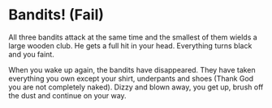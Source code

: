 # Bandits! (Fail)

All three bandits attack at the same time and the smallest of them wields a large wooden club. He gets a full hit in your head. Everything turns black and you faint.

When you wake up again, the bandits have disappeared. They have taken everything you own except your shirt, underpants and shoes (Thank God you are not completely naked). Dizzy and blown away, you get up, brush off the dust and continue on your way.

